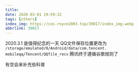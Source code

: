 ```yaml
---
title: 
date: 2020-03-01 19:59:32
tags: [others]
index_img: https://cos.royce2003.top/39017/index_img.webp
abbrlink: 39017
---
```

2020.3.1 是值得纪念的一天
QQ文件保存位置更改为 `/storage/emulated/0/Android/data/com.tencent. mobileqq/Tencent/QQfile_recv`
腾讯终于遵循谷歌规则了

有空会来补充些科普